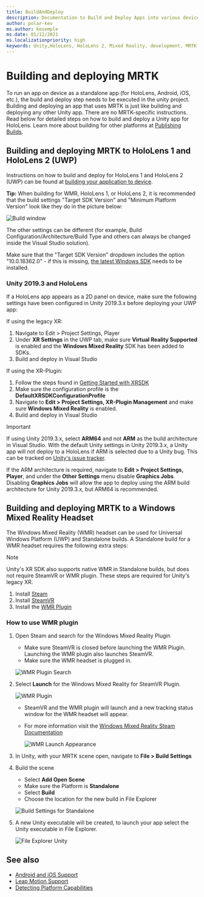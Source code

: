 ```yaml
---
title: BuildAndDeploy
description: Documentation to Build and Deploy Apps into various devices.
author: polar-kev
ms.author: kesemple
ms.date: 01/12/2021
ms.localizationpriority: high
keywords: Unity,HoloLens, HoloLens 2, Mixed Reality, development, MRTK, Visual Studio, Android, IOS
---
```


# Building and deploying MRTK

To run an app on device as a standalone app (for HoloLens, Android, iOS, etc.), the build and deploy step needs to be executed in the unity project. Building and deploying an app that uses MRTK is just like building and deploying any other Unity app. There are no MRTK-specific instructions. Read below for detailed steps on how to build and deploy a Unity app for HoloLens.  Learn more about building for other platforms at [Publishing Builds](https://docs.unity3d.com/Manual/PublishingBuilds.html).

## Building and deploying MRTK to HoloLens 1 and HoloLens 2 (UWP)

Instructions on how to build and deploy for HoloLens 1 and HoloLens 2 (UWP) can be found at [building your application to device](https://docs.microsoft.com/windows/mixed-reality/mrlearning-base-ch1#build-your-application-to-your-device).

**Tip:** When building for WMR, HoloLens 1, or HoloLens 2, it is recommended that the build settings "Target SDK Version"
and "Minimum Platform Version" look like they do in the picture below:

![Build window](../features/images/getting-started/BuildWindow.png)

The other settings can be different (for example, Build Configuration/Architecture/Build Type and others can always
be changed inside the Visual Studio solution).

Make sure that the "Target SDK Version" dropdown includes the option "10.0.18362.0" - if this is missing,
[the latest Windows SDK](https://developer.microsoft.com/windows/downloads/windows-10-sdk) needs to be installed.

### Unity 2019.3 and HoloLens

If a HoloLens app appears as a 2D panel on device, make sure the following settings have been configured in Unity 2019.3.x before deploying your UWP app:

If using the legacy XR:

1. Navigate to Edit > Project Settings, Player
1. Under **XR Settings** in the UWP tab, make sure **Virtual Reality Supported** is enabled and the **Windows Mixed Reality** SDK has been added to SDKs.
1. Build and deploy in Visual Studio

If using the XR-Plugin:

1. Follow the steps found in [Getting Started with XRSDK](../configuration/GettingStartedWithMRTKAndXRSDK.md)
1. Make sure the configuration profile is the **DefaultXRSDKConfigurationProfile**
1. Navigate to **Edit > Project Settings, XR-Plugin Management** and make sure **Windows Mixed Reality** is enabled.
1. Build and deploy in Visual Studio

>[!IMPORTANT]
> If using Unity 2019.3.x, select **ARM64** and not **ARM** as the build architecture in Visual Studio. With the default Unity settings in Unity 2019.3.x, a Unity app will not deploy to a HoloLens if ARM is selected due to a Unity bug. This can be tracked on [Unity's issue tracker](https://issuetracker.unity3d.com/issues/enabling-graphics-jobs-in-2019-dot-3-x-results-in-a-crash-or-nothing-rendering-on-hololens-2).
>
> If the ARM architecture is required, navigate to **Edit > Project Settings, Player**, and under the **Other Settings** menu disable **Graphics Jobs**. Disabling **Graphics Jobs** will allow the app to deploy using the ARM build architecture for Unity 2019.3.x, but ARM64 is recommended.

## Building and deploying MRTK to a Windows Mixed Reality Headset

The Windows Mixed Reality (WMR) headset can be used for Universal Windows Platform (UWP) and Standalone builds.  A Standalone build for a WMR headset requires the following extra steps:

> [!NOTE]
> Unity's XR SDK also supports native WMR in Standalone builds, but does not require SteamVR or WMR plugin. These steps are required for Unity's legacy XR.

1. Install [Steam](https://store.steampowered.com/about/)
1. Install [SteamVR](https://store.steampowered.com/app/250820/SteamVR/)
1. Install the [WMR Plugin](https://store.steampowered.com/app/719950/Windows_Mixed_Reality_for_SteamVR/)

### How to use WMR plugin

1. Open Steam and search for the Windows Mixed Reality Plugin
    - Make sure SteamVR is closed before launching the WMR Plugin. Launching the WMR plugin also launches SteamVR.
    - Make sure the WMR headset is plugged in.

    ![WMR Plugin Search](../features/images/build-deploy/wmr/SteamSearchWMRPlugin.png)

1. Select **Launch** for the Windows Mixed Reality for SteamVR Plugin.

    ![WMR Plugin](../features/images/build-deploy/wmr/WMRPlugin.png)

    - SteamVR and the WMR plugin will launch and a new tracking status window for the WMR headset will appear.
    - For more information visit the [Windows Mixed Reality Steam Documentation](https://support.microsoft.com/help/4053622/windows-10-play-steamvr-games-in-windows-mixed-reality)

        ![WMR Launch Appearance](../features/images/build-deploy/wmr/WMRPluginActive.png)

1. In Unity, with your MRTK scene open, navigate to **File > Build Settings**

1. Build the scene
    - Select **Add Open Scene**
    - Make sure the Platform is **Standalone**
    - Select **Build**
    - Choose the location for the new build in File Explorer

    ![Build Settings for Standalone](../features/images/build-deploy/wmr/BuildSettingsStandaloneUnity.png)

1. A new Unity executable will be created, to launch your app select the Unity executable in File Explorer.

    ![File Explorer Unity](../features/images/build-deploy/wmr/FileExplorerUnityExe.png)

## See also

- [Android and iOS Support](../features/cross-platform/UsingARFoundation.md)
- [Leap Motion Support](../features/cross-platform/LeapMotionMRTK.md)
- [Detecting Platform Capabilities](../features/cross-platform/DetectingPlatformCapabilities.md)
